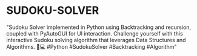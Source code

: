 # SUDOKU-SOLVER
"Sudoku Solver implemented in Python using Backtracking and recursion, coupled with PyAutoGUI for UI interaction. Challenge yourself with this interactive Sudoku solving algorithm that leverages Data Structures and Algorithms. 🧩💻 #Python #SudokuSolver #Backtracking #Algorithm"
